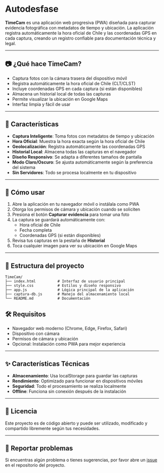 # Autodesfase

**TimeCam** es una aplicación web progresiva (PWA) diseñada para capturar evidencia fotográfica con metadatos de tiempo y ubicación. La aplicación registra automáticamente la hora oficial de Chile y las coordenadas GPS en cada captura, creando un registro confiable para documentación técnica y legal.

---

## 📷 ¿Qué hace TimeCam?

- Captura fotos con la cámara trasera del dispositivo móvil
- Registra automáticamente la hora oficial de Chile (CLT/CLST)
- Incluye coordenadas GPS en cada captura (si están disponibles)
- Almacena un historial local de todas las capturas
- Permite visualizar la ubicación en Google Maps
- Interfaz limpia y fácil de usar

---

## 🚀 Características

- **Captura Inteligente**: Toma fotos con metadatos de tiempo y ubicación
- **Hora Oficial**: Muestra la hora exacta según la hora oficial de Chile
- **Geolocalización**: Registra automáticamente las coordenadas GPS
- **Historial Local**: Almacena todas las capturas en el navegador
- **Diseño Responsivo**: Se adapta a diferentes tamaños de pantalla
- **Modo Claro/Oscuro**: Se ajusta automáticamente según la preferencia del sistema
- **Sin Servidores**: Todo se procesa localmente en tu dispositivo

---

## 📲 Cómo usar

1. Abre la aplicación en tu navegador móvil o instálala como PWA
2. Otorga los permisos de cámara y ubicación cuando se soliciten
3. Presiona el botón **Capturar evidencia** para tomar una foto
4. La captura se guardará automáticamente con:
   - Hora oficial de Chile
   - Fecha completa
   - Coordenadas GPS (si están disponibles)
5. Revisa tus capturas en la pestaña de **Historial**
6. Toca cualquier imagen para ver su ubicación en Google Maps

---

## 📁 Estructura del proyecto

```
TimeCam/
├── index.html          # Interfaz de usuario principal
├── style.css           # Estilos y diseño responsivo
├── app.js              # Lógica principal de la aplicación
├── captura-db.js       # Manejo del almacenamiento local
└── README.md           # Documentación
```

## 🛠️ Requisitos

- Navegador web moderno (Chrome, Edge, Firefox, Safari)
- Dispositivo con cámara
- Permisos de cámara y ubicación
- Opcional: Instalación como PWA para mejor experiencia

---

## ✨ Características Técnicas

- **Almacenamiento**: Usa localStorage para guardar las capturas
- **Rendimiento**: Optimizado para funcionar en dispositivos móviles
- **Seguridad**: Todo el procesamiento se realiza localmente
- **Offline**: Funciona sin conexión después de la instalación

---

## 🧭 Licencia

Este proyecto es de código abierto y puede ser utilizado, modificado y compartido libremente según tus necesidades.

---

## 🐛 Reportar problemas

Si encuentras algún problema o tienes sugerencias, por favor abre un [issue](https://github.com/tu-usuario/TimeCam/issues) en el repositorio del proyecto.
